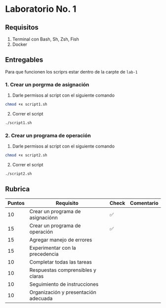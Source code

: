 # Laboratorio No. 1

## Requisitos
1. Terminal con Bash, Sh, Zsh, Fish
2. Docker 

## Entregables

Para que funcionen los scriprs estar dentro de la carpte de `lab-1`

### 1. Crear un porgrma de asignación 

1. Darle permisos al script con el siguiente comando
```bash
chmod +x script1.sh
```
2. Correr el script 
```bash
./script1.sh
```

### 2. Crear un programa de operación

1. Darle permisos al script con el siguiente comando
```bash
chmod +x script2.sh
```
2. Correr el script 
```bash
./script2.sh
```

## Rubrica 
| Puntos | Requisito | Check | Comentario |
|----|----|----|----|
10 | Crear un programa de asignaciónn | ✅ | 
15 | Crear un programa de operación | ✅ | 
15 | Agregar manejo de errores | | 
15 | Experimentar con la precedencia | | 
10 | Completar todas las tareas | |
10 | Respuestas comprensibles y claras | |
10 | Seguimiento de instrucciones | | 
10 | Organización y presentación adecuada | |